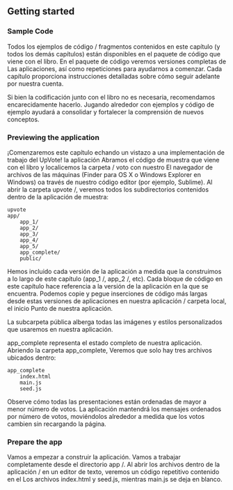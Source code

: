 ## Getting started
### Sample Code

Todos los ejemplos de código / fragmentos contenidos en este capítulo (y todos los demás capítulos) están disponibles
en el paquete de código que viene con el libro. En el paquete de código veremos versiones completas de
Las aplicaciones, así como repeticiones para ayudarnos a comenzar. Cada capítulo proporciona instrucciones detalladas sobre
cómo seguir adelante por nuestra cuenta.

Si bien la codificación junto con el libro no es necesaria, recomendamos encarecidamente hacerlo. Jugando alrededor
con ejemplos y código de ejemplo ayudará a consolidar y fortalecer la comprensión de nuevos conceptos.

### Previewing the application

¡Comenzaremos este capítulo echando un vistazo a una implementación de trabajo del UpVote! la aplicación
Abramos el código de muestra que viene con el libro y localicemos la carpeta / voto con nuestro
El navegador de archivos de las máquinas (Finder para OS X o Windows Explorer en Windows) oa través de nuestro código
editor (por ejemplo, Sublime). Al abrir la carpeta upvote /, veremos todos los subdirectorios contenidos dentro de
la aplicación de muestra:

```
upvote
app/
    app_1/
    app_2/
    app_3/
    app_4/
    app_5/
    app_complete/
    public/
```

Hemos incluido cada versión de la aplicación a medida que la construimos a lo largo de este capítulo (app_1 /, app_2 /,
etc). Cada bloque de código en este capítulo hace referencia a la versión de la aplicación en la que se encuentra. Podemos
copie y pegue inserciones de código más largas desde estas versiones de aplicaciones en nuestra aplicación / carpeta local, el inicio
Punto de nuestra aplicación.

La subcarpeta pública alberga todas las imágenes y estilos personalizados que usaremos en nuestra aplicación.

app_complete representa el estado completo de nuestra aplicación. Abriendo la carpeta app_complete,
Veremos que solo hay tres archivos ubicados dentro:

```
app_complete
    index.html
    main.js
    seed.js
```
Observe cómo todas las presentaciones están ordenadas de mayor a menor número de votos. La aplicación
mantendrá los mensajes ordenados por número de votos, moviéndolos alrededor a medida que los votos cambien sin
recargando la página.

### Prepare the app

Vamos a empezar a construir la aplicación. Vamos a trabajar completamente desde el directorio app /.
Al abrir los archivos dentro de la aplicación / en un editor de texto, veremos un código repetitivo contenido en el
Los archivos index.html y seed.js, mientras main.js se deja en blanco.



